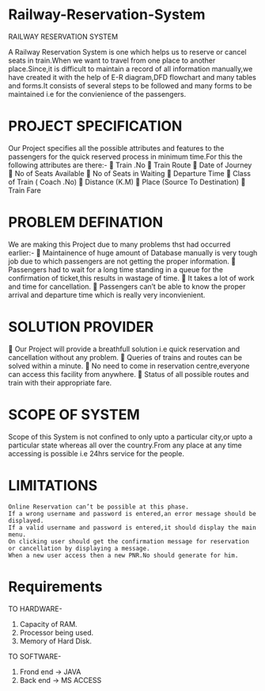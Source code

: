 # Railway-Reservation-System

RAILWAY RESERVATION SYSTEM

A  Railway Reservation System is one which helps us to reserve or cancel seats in train.When we want to travel from one place to another place.Since,it is difficult to maintain a record of all information manually,we have created it with the help of E-R diagram,DFD flowchart and many tables and forms.It consists of several steps to be followed and many forms to be maintained i.e for the convienience of the passengers.


# PROJECT SPECIFICATION
Our Project specifies all the possible attributes and features to the passengers for the quick reserved process in minimum time.For this the following attributes are there:-
	Train .No
	Train Route
	Date of Journey
	No of Seats Available
	No of Seats in Waiting
	Departure Time
	Class of Train ( Coach .No)
	Distance (K.M)
	Place (Source  To  Destination)
	Train Fare

# PROBLEM DEFINATION
We are making this Project due to many problems thst had occurred earlier:-
	Maintainence of huge amount of Database manually is very tough job due to which passengers are not getting the proper information.
	Passengers had to wait for a long time standing in a queue for the confirmation of ticket,this results in wastage of time.
	It takes a lot of work and time for cancellation.
	Passengers can’t be able to know the proper arrival and departure time which is really very inconvienient.

# SOLUTION PROVIDER
	Our Project will provide a breathfull solution i.e quick reservation and cancellation without any problem.
	Queries of trains and routes can be solved within a minute.
	No need to come in reservation centre,everyone can access this facility from anywhere. 
	Status of all possible routes and train with their appropriate fare.

# SCOPE OF SYSTEM
Scope of this System is not confined to only upto a particular city,or upto a particular state whereas all over the country.From any place at any time accessing is possible i.e 24hrs service for the people.

# LIMITATIONS 
 	Online Reservation can’t be possible at this phase.
 	If a wrong username and password is entered,an error message should be displayed.
 	If a valid username and password is entered,it should display the main menu.
 	On clicking user should get the confirmation message for reservation or cancellation by displaying a message.
 	When a new user access then a new PNR.No should generate for him.

# Requirements

TO  HARDWARE-  
1.	Capacity of RAM.
2.	Processor being used.
3.	Memory of Hard Disk.

TO  SOFTWARE-
1.	Frond end -> JAVA
2.	Back  end -> MS ACCESS


